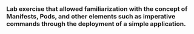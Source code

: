 ### Lab exercise that allowed familiarization with the concept of Manifests, Pods, and other elements such as imperative commands through the deployment of a simple application.
